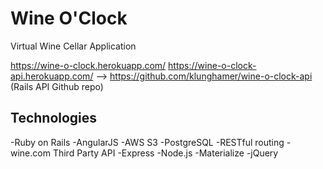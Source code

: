 # Wine O'Clock

Virtual Wine Cellar Application

https://wine-o-clock.herokuapp.com/
https://wine-o-clock-api.herokuapp.com/ --> https://github.com/klunghamer/wine-o-clock-api (Rails API Github repo)

## Technologies

-Ruby on Rails
-AngularJS
-AWS S3
-PostgreSQL
-RESTful routing
-wine.com Third Party API
-Express
-Node.js
-Materialize
-jQuery

